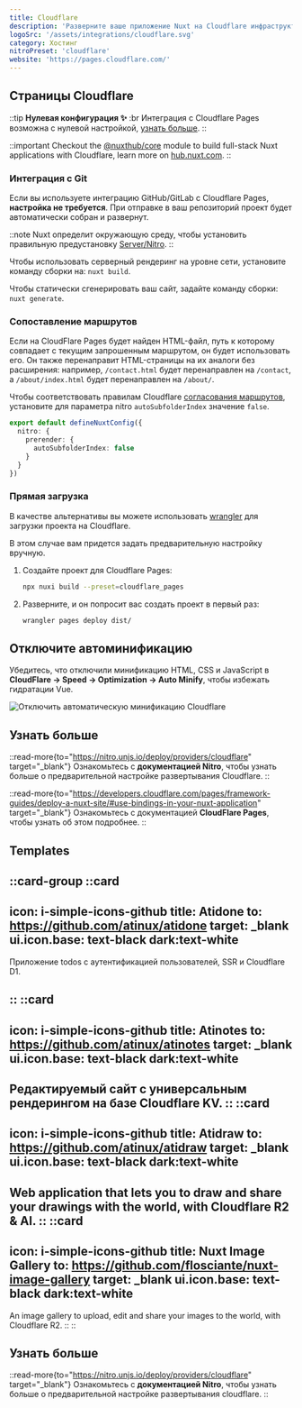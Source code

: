 ```yaml
---
title: Cloudflare
description: 'Разверните ваше приложение Nuxt на Cloudflare инфраструктуре.'
logoSrc: '/assets/integrations/cloudflare.svg'
category: Хостинг
nitroPreset: 'cloudflare'
website: 'https://pages.cloudflare.com/'
---
```


## Страницы Cloudflare

::tip
**Нулевая конфигурация ✨**
:br
Интеграция с Cloudflare Pages возможна с нулевой настройкой, [узнать больше](https://nitro.unjs.io/deploy#zero-config-providers).
::

::important
Checkout the [@nuxthub/core](/modules/hub) module to build full-stack Nuxt applications with Cloudflare, learn more on [hub.nuxt.com](https://hub.nuxt.com).
::

### Интеграция с Git

Если вы используете интеграцию GitHub/GitLab с Cloudflare Pages, **настройка не требуется**. При отправке в ваш репозиторий проект будет автоматически собран и развернут.

::note
Nuxt определит окружающую среду, чтобы установить правильную предустановку [Server/Nitro](https://nitro.unjs.io/deploy/providers/cloudflare).
::

Чтобы использовать серверный рендеринг на уровне сети, установите команду сборки на: `nuxt build`.

Чтобы статически сгенерировать ваш сайт, задайте команду сборки: `nuxt generate`.

### Сопоставление маршрутов

Если на CloudFlare Pages будет найден HTML-файл, путь к которому совпадает с текущим запрошенным маршрутом, он будет использовать его. Он также перенаправит HTML-страницы на их аналоги без расширения: например, `/contact.html` будет перенаправлен на `/contact`, а `/about/index.html` будет перенаправлен на `/about/`.

Чтобы соответствовать правилам Cloudflare [согласования маршрутов](https://developers.cloudflare.com/pages/configuration/serving-pages/#route-matching), установите для параметра nitro `autoSubfolderIndex` значение `false`.

```ts [nuxt.config.ts]
export default defineNuxtConfig({
  nitro: {
    prerender: {
      autoSubfolderIndex: false
    }
  }
})
```

### Прямая загрузка

В качестве альтернативы вы можете использовать [wrangler](https://github.com/cloudflare/workers-sdk) для загрузки проекта на Cloudflare.

В этом случае вам придется задать предварительную настройку вручную.

1. Создайте проект для Cloudflare Pages:

    ```bash [Terminal]
    npx nuxi build --preset=cloudflare_pages
    ```

2. Разверните, и он попросит вас создать проект в первый раз:

    ```bash [Terminal]
    wrangler pages deploy dist/
    ```

## Отключите автоминификацию

Убедитесь, что отключили минификацию HTML, CSS и JavaScript в **CloudFlare -> Speed -> Optimization -> Auto Minify**, чтобы избежать гидратации Vue.

![Отключить автоматическую минификацию Cloudflare](/assets/deploy/cloudflare-auto-minify.png)

## Узнать больше

::read-more{to="https://nitro.unjs.io/deploy/providers/cloudflare" target="_blank"}
Ознакомьтесь с **документацией Nitro**, чтобы узнать больше о предварительной настройке развертывания Cloudflare.
::

::read-more{to="https://developers.cloudflare.com/pages/framework-guides/deploy-a-nuxt-site/#use-bindings-in-your-nuxt-application" target="_blank"}
Ознакомьтесь с документацией **CloudFlare Pages**, чтобы узнать об этом подробнее.
::

## Templates

::card-group
  ::card
  ---
  icon: i-simple-icons-github
  title: Atidone
  to: https://github.com/atinux/atidone
  target: _blank
  ui.icon.base: text-black dark:text-white
  ---

  Приложение todos с аутентификацией пользователей, SSR и Cloudflare D1.

  ::
  ::card
  ---
  icon: i-simple-icons-github
  title: Atinotes
  to: https://github.com/atinux/atinotes
  target: _blank
  ui.icon.base: text-black dark:text-white
  ---

  Редактируемый сайт с универсальным рендерингом на базе Cloudflare KV.
  ::
  ::card
  ---
  icon: i-simple-icons-github
  title: Atidraw
  to: https://github.com/atinux/atidraw
  target: _blank
  ui.icon.base: text-black dark:text-white
  ---
  Web application that lets you to draw and share your drawings with the world, with Cloudflare R2 & AI.
  ::
  ::card
  ---
  icon: i-simple-icons-github
  title: Nuxt Image Gallery
  to: https://github.com/flosciante/nuxt-image-gallery
  target: _blank
  ui.icon.base: text-black dark:text-white
  ---
  An image gallery to upload, edit and share your images to the world, with Cloudflare R2.
  ::
::

## Узнать больше

::read-more{to="https://nitro.unjs.io/deploy/providers/cloudflare" target="_blank"}
Ознакомьтесь с **документацией Nitro**, чтобы узнать больше о предварительной настройке развертывания cloudflare.
::

